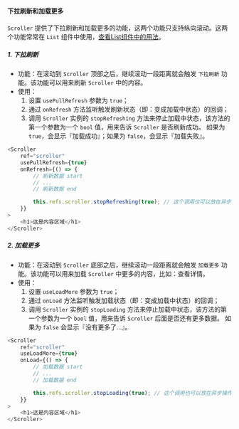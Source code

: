 #### 下拉刷新和加载更多

`Scroller` 提供了下拉刷新和加载更多的功能，这两个功能只支持纵向滚动。这两个功能常常在 `List` 组件中使用，[查看List组件中的用法](./List.html)。

##### 1. 下拉刷新
    
- 功能：在滚动到 `Scroller` 顶部之后，继续滚动一段距离就会触发 `下拉刷新` 功能。该功能可以用来刷新 `Scroller` 中的内容。
- 使用：
    1. 设置 `usePullRefresh` 参数为 `true`；
    2. 通过 `onRefresh` 方法监听触发刷新状态（即：变成加载中状态）的回调；
    3. 调用 `Scroller` 实例的 `stopRefreshing` 方法来停止加载中状态，该方法的第一个参数为一个 `bool` 值，用来告诉 `Scroller` 是否刷新成功。
    如果为 `true`，会显示『加载成功』；如果为 `false`，会显示『加载失败』。

```JavaScript
<Scroller
    ref="scroller"
    usePullRefresh={true}
    onRefresh={() => {
        // 刷新数据 start
        // ...
        // 刷新数据 end

        this.refs.scroller.stopRefreshing(true); // 这个调用也可以放在异步操作的回调里之后
    }}
>
    <h1>这是内容区域</h1>
</Scroller>
```

##### 2. 加载更多

- 功能：在滚动到 `Scroller` 底部之后，继续滚动一段距离就会触发 `加载更多` 功能。该功能可以用来加载 `Scroller` 中更多的内容，比如：查看详情。
- 使用：
    1. 设置 `useLoadMore` 参数为 `true`；
    2. 通过 `onLoad` 方法监听触发加载状态（即：变成加载中状态）的回调；
    3. 调用 `Scroller` 实例的 `stopLoading` 方法来停止加载中状态，该方法的第一个参数为一个 `bool` 值，用来告诉 `Scroller` 后面是否还有更多数据。
    如果为 `false` 会显示『没有更多了...』。

```JavaScript
<Scroller
    ref="scroller"
    useLoadMore={true}
    onLoad={() => {
        // 加载数据 start
        // ...
        // 加载数据 end

        this.refs.scroller.stopLoading(true); // 这个调用也可以放在异步操作的回调里之后
    }}
>
    <h1>这是内容区域</h1>
</Scroller>
```